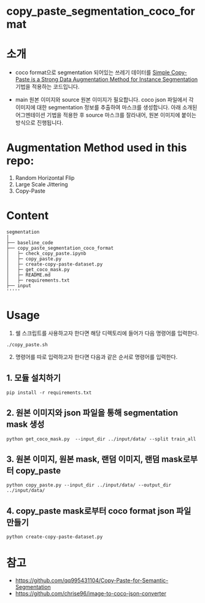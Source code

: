 # copy_paste_segmentation_coco_format

# 소개
- coco format으로 segmentation 되어있는 쓰레기 데이터를 [Simple Copy-Paste is a Strong Data Augmentation Method for Instance Segmentation](https://arxiv.org/pdf/2012.07177v1.pdf) 기법을 적용하는 코드입니다. 

- main 원본 이미지와 source 원본 이미지가 필요합니다. coco json 파일에서 각 이미지에 대한 segmentation 정보를 추출하여 마스크를 생성합니다. 아래 소개된 어그멘테이션 기법을 적용한 후 source 마스크를 잘라내어, 원본 이미지에 붙이는 방식으로 진행됩니다.


# Augmentation Method used in this repo:
1. Random Horizontal Flip
2. Large Scale Jittering
3. Copy-Paste


# Content
```
segmentation
│
├── baseline_code
├── copy_paste_segmentation_coco_format
│   ├─ check_copy_paste.ipynb
│   ├─ copy_paste.py
│   ├─ create-copy-paste-dataset.py
│   ├─ get_coco_mask.py
│   ├─ README.md
│   ├─ requirements.txt
├── input
'''''

```


# Usage 

1. 쉘 스크립트를 사용하고자 한다면 해당 디렉토리에 들어가 다음 명령어를 입력한다.
```
./copy_paste.sh
```


2. 명령어를 따로 입력하고자 한다면 다음과 같은 순서로 명령어를 입력한다.
## 1. 모듈 설치하기
```
pip install -r requirements.txt
```

## 2. 원본 이미지와 json 파일을 통해 segmentation mask 생성
```
python get_coco_mask.py  --input_dir ../input/data/ --split train_all
```

## 3. 원본 이미지, 원본 mask, 랜덤 이미지, 랜덤 mask로부터 copy_paste
```
python copy_paste.py --input_dir ../input/data/ --output_dir ../input/data/ 
```

## 4. copy_paste mask로부터 coco format json 파일 만들기
```
python create-copy-paste-dataset.py 
```

# 참고
- https://github.com/qq995431104/Copy-Paste-for-Semantic-Segmentation
- https://github.com/chrise96/image-to-coco-json-converter
